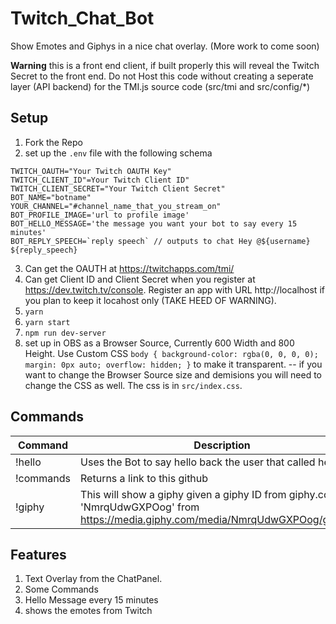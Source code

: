 # Twitch_Chat_Bot
Show Emotes and Giphys in a nice chat overlay. (More work to come soon)

**Warning** this is a front end client, if built properly this will reveal the Twitch Secret to the front end. Do not Host this code without creating a seperate layer (API backend) for the TMI.js source code (src/tmi and src/config/*)

## Setup
1. Fork the Repo
2. set up the `.env` file with the following schema
```
TWITCH_OAUTH="Your Twitch OAUTH Key"
TWITCH_CLIENT_ID"=Your Twitch Client ID"
TWITCH_CLIENT_SECRET="Your Twitch Client Secret"
BOT_NAME="botname"
YOUR_CHANNEL="#channel_name_that_you_stream_on"
BOT_PROFILE_IMAGE='url to profile image'
BOT_HELLO_MESSAGE='the message you want your bot to say every 15 minutes'
BOT_REPLY_SPEECH=`reply speech` // outputs to chat Hey @${username} ${reply_speech}
```
3. Can get the OAUTH at https://twitchapps.com/tmi/
4. Can get Client ID and Client Secret when you register at https://dev.twitch.tv/console.  Register an app with URL http://localhost if you plan to keep it locahost only (TAKE HEED OF WARNING).
3. `yarn`
4. `yarn start`
6. `npm run dev-server`
5. set up in OBS as a Browser Source, Currently 600 Width and 800 Height. Use Custom CSS `body { background-color: rgba(0, 0, 0, 0); margin: 0px auto; overflow: hidden; }` to make it transparent.
-- if you want to change the Browser Source size and demisions you will need to change the CSS as well. The css is in `src/index.css`.

## Commands
| Command | Description |
| ----------- | ----------- |
| !hello | Uses the Bot to say hello back the user that called hello |
| !commands | Returns a link to this github |
| !giphy | This will show a giphy given a giphy ID from giphy.com  IE: 'NmrqUdwGXPOog' from https://media.giphy.com/media/NmrqUdwGXPOog/giphy.gif |

## Features
1. Text Overlay from the ChatPanel.
2. Some Commands
3. Hello Message every 15 minutes
4. shows the emotes from Twitch

